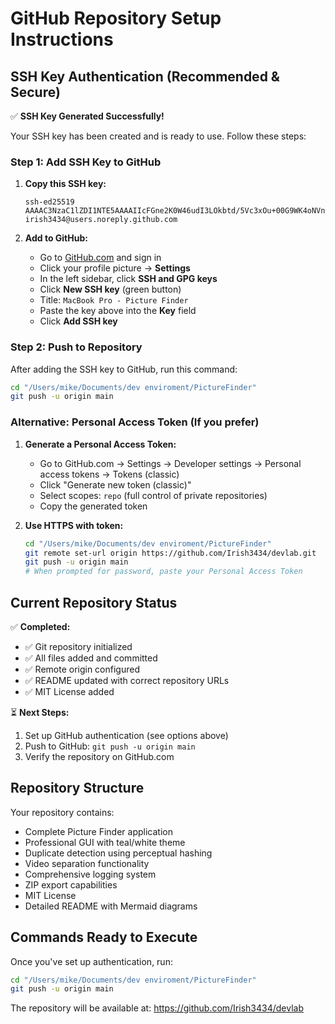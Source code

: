 # GitHub Repository Setup Instructions

## SSH Key Authentication (Recommended & Secure)

✅ **SSH Key Generated Successfully!**

Your SSH key has been created and is ready to use. Follow these steps:

### Step 1: Add SSH Key to GitHub

1. **Copy this SSH key:**
   ```
   ssh-ed25519 AAAAC3NzaC1lZDI1NTE5AAAAIIcFGne2K0W46udI3LOkbtd/5Vc3xOu+00G9WK4oNVnO irish3434@users.noreply.github.com
   ```

2. **Add to GitHub:**
   - Go to [GitHub.com](https://github.com) and sign in
   - Click your profile picture → **Settings**  
   - In the left sidebar, click **SSH and GPG keys**
   - Click **New SSH key** (green button)
   - Title: `MacBook Pro - Picture Finder`
   - Paste the key above into the **Key** field
   - Click **Add SSH key**

### Step 2: Push to Repository

After adding the SSH key to GitHub, run this command:

```bash
cd "/Users/mike/Documents/dev enviroment/PictureFinder"
git push -u origin main
```

### Alternative: Personal Access Token (If you prefer)

1. **Generate a Personal Access Token:**
   - Go to GitHub.com → Settings → Developer settings → Personal access tokens → Tokens (classic)
   - Click "Generate new token (classic)"
   - Select scopes: `repo` (full control of private repositories)
   - Copy the generated token

2. **Use HTTPS with token:**
   ```bash
   cd "/Users/mike/Documents/dev enviroment/PictureFinder"
   git remote set-url origin https://github.com/Irish3434/devlab.git
   git push -u origin main
   # When prompted for password, paste your Personal Access Token
   ```

## Current Repository Status

✅ **Completed:**
- ✅ Git repository initialized
- ✅ All files added and committed
- ✅ Remote origin configured
- ✅ README updated with correct repository URLs
- ✅ MIT License added

⏳ **Next Steps:**
1. Set up GitHub authentication (see options above)
2. Push to GitHub: `git push -u origin main`
3. Verify the repository on GitHub.com

## Repository Structure

Your repository contains:
- Complete Picture Finder application
- Professional GUI with teal/white theme
- Duplicate detection using perceptual hashing
- Video separation functionality
- Comprehensive logging system
- ZIP export capabilities
- MIT License
- Detailed README with Mermaid diagrams

## Commands Ready to Execute

Once you've set up authentication, run:

```bash
cd "/Users/mike/Documents/dev enviroment/PictureFinder"
git push -u origin main
```

The repository will be available at: https://github.com/Irish3434/devlab